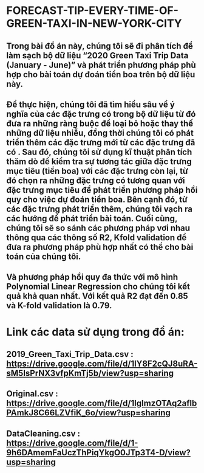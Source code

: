 # FORECAST-TIP-EVERY-TIME-OF-GREEN-TAXI-IN-NEW-YORK-CITY
## Trong bài đồ án này, chúng tôi sẽ đi phân tích để làm sạch bộ dữ liệu “2020 Green Taxi Trip Data (January - June)” và phát triển phương pháp phù hợp cho bài toán dự đoán tiền boa trên bộ dữ liệu này.
## Để thực hiện, chúng tôi đã tìm hiểu sâu về ý nghĩa của các đặc trưng có trong bộ dữ liệu từ đó đưa ra những ràng buộc để loại bỏ hoặc thay thế những dữ liệu nhiễu, đồng thời chúng tôi có phát triển thêm các đặc trưng mới từ các đặc trưng đã có . Sau đó, chúng tôi sử dụng kĩ thuật phân tích thăm dò để kiểm tra sự tương tác giữa đặc trưng mục tiêu (tiền boa) với các đặc trưng còn lại, từ đó chọn ra những đặc trưng có tương quan với đặc trưng mục tiêu để phát triển phương pháp hồi quy cho việc dự đoán tiền boa. Bên cạnh đó, từ các đặc trưng phát triển thêm, chúng tôi vạch ra các hướng để phát triển bài toán. Cuối cùng, chúng tôi sẽ so sánh các phương pháp vơi nhau thông qua các thông số R2, Kfold validation để đưa ra phương pháp phù hợp nhất có thể cho bài toán của chúng tôi.
## Và phương pháp hồi quy đa thức với mô hình Polynomial Linear Regression cho chúng tôi kết quả khả quan nhất. Với kết quả R2 đạt đến 0.85 và K-fold validation là 0.79.
# Link các data sử dụng trong đồ án:
## 2019_Green_Taxi_Trip_Data.csv : https://drive.google.com/file/d/1IY8F2cQJ8uRA-sM5IsPrNX3vfpKmTj5b/view?usp=sharing
## Original.csv : https://drive.google.com/file/d/1IgImzOTAq2aflbPAmkJ8C66LZVfiK_6o/view?usp=sharing
## DataCleaning.csv : https://drive.google.com/file/d/1-9h6DAmemFaUczThPiqYkgO0JTp3T4-D/view?usp=sharing
